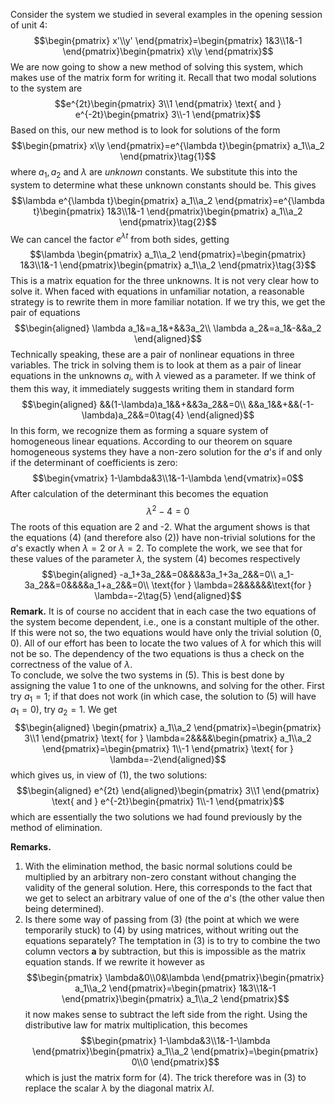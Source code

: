 Consider the system we studied in several examples in the opening session of unit 4:
$$\begin{pmatrix}
x'\\y'
\end{pmatrix}=\begin{pmatrix}
1&3\\1&-1
\end{pmatrix}\begin{pmatrix}
x\\y
\end{pmatrix}$$
We are now going to show a new method of solving this system, which makes use of the matrix form for writing it. Recall that two modal solutions to the system are
$$e^{2t}\begin{pmatrix}
3\\1
\end{pmatrix} \text{ and } e^{-2t}\begin{pmatrix}
3\\-1
\end{pmatrix}$$
Based on this, our new method is to look for solutions of the form
$$\begin{pmatrix}
x\\y
\end{pmatrix}=e^{\lambda t}\begin{pmatrix}
a_1\\a_2
\end{pmatrix}\tag{1}$$
where $a_1, a_2$ and $\lambda$ are *unknown* constants. We substitute this into the system to determine what these unknown constants should be. This gives
$$\lambda e^{\lambda t}\begin{pmatrix}
a_1\\a_2
\end{pmatrix}=e^{\lambda t}\begin{pmatrix}
1&3\\1&-1
\end{pmatrix}\begin{pmatrix}
a_1\\a_2
\end{pmatrix}\tag{2}$$
We can cancel the factor $e^{\lambda t}$ from both sides, getting
$$\lambda \begin{pmatrix}
a_1\\a_2
\end{pmatrix}=\begin{pmatrix}
1&3\\1&-1
\end{pmatrix}\begin{pmatrix}
a_1\\a_2
\end{pmatrix}\tag{3}$$
This is a matrix equation for the three unknowns. It is not very clear how to solve it. When faced with equations in unfamiliar notation, a reasonable strategy is to rewrite them in more familiar notation. If we try this, we get the pair of equations
$$\begin{aligned}
\lambda a_1&=a_1&+&&3a_2\\
\lambda a_2&=a_1&-&&a_2
\end{aligned}$$
Technically speaking, these are a pair of nonlinear equations in three variables. The trick in solving them is to look at them as a pair of linear equations in the unknowns $a_i$, with $\lambda$ viewed as a parameter. If we think of them this way, it immediately suggests writing them in standard form
$$\begin{aligned}
&&(1-\lambda)a_1&&+&&3a_2&&=0\\
&&a_1&&+&&(-1-\lambda)a_2&&=0\tag{4}
\end{aligned}$$
In this form, we recognize them as forming a square system of homogeneous linear equations. According to our theorem on square homogeneous systems they have a non-zero solution for the $a$'s if and only if the determinant of coefficients is zero:
$$\begin{vmatrix}
1-\lambda&3\\1&-1-\lambda
\end{vmatrix}=0$$
After calculation of the determinant this becomes the equation
$$\lambda^2-4=0$$
The roots of this equation are 2 and -2. What the argument shows is that the equations $(4)$ (and therefore also $(2)$) have non-trivial solutions for the $a$'s exactly when $\lambda = 2$ or $\lambda = 2$. To complete the work, we see that for these values of the parameter $\lambda$, the system $(4)$ becomes respectively
$$\begin{aligned}
-a_1+3a_2&&=0&&&&3a_1+3a_2&&=0\\
a_1-3a_2&&=0&&&&a_1+a_2&&=0\\
\text{for } \lambda=2&&&&&&\text{for } \lambda=-2\tag{5}
\end{aligned}$$
**Remark.** It is of course no accident that in each case the two equations of the system become dependent, i.e., one is a constant multiple of the other. If this were not so, the two equations would have only the trivial solution (0, 0). All of our effort has been to locate the two values of $\lambda$ for which this will not be so. The dependency of the two equations is thus a check on the correctness of the value of $\lambda$.  
To conclude, we solve the two systems in $(5)$. This is best done by assigning the value 1 to one of the unknowns, and solving for the other. First try $a_1 = 1$; if that does not work (in which case, the solution to $(5)$ will have $a_1 = 0$), try $a_2 = 1$. We get
$$\begin{aligned}
\begin{pmatrix}
a_1\\a_2
\end{pmatrix}=\begin{pmatrix}
3\\1
\end{pmatrix} \text{ for } \lambda=2&&&&\begin{pmatrix}
a_1\\a_2
\end{pmatrix}=\begin{pmatrix}
1\\-1
\end{pmatrix} \text{ for } \lambda=-2\end{aligned}$$
which gives us, in view of $(1)$, the two solutions:
$$\begin{aligned}
e^{2t}
\end{aligned}\begin{pmatrix}
3\\1
\end{pmatrix} \text{ and } e^{-2t}\begin{pmatrix}
1\\-1
\end{pmatrix}$$
which are essentially the two solutions we had found previously by the method of elimination.

**Remarks.**
1. With the elimination method, the basic normal solutions could be multiplied by an arbitrary non-zero constant without changing the validity of the general solution. Here, this corresponds to the fact that we get to select an arbitrary value of one of the $a$'s (the other value then being determined).
2. Is there some way of passing from $(3)$ (the point at which we were temporarily stuck) to $(4)$ by using matrices, without writing out the equations separately? The temptation in $(3)$ is to try to combine the two column vectors $\boldsymbol{a}$ by subtraction, but this is impossible as the matrix equation stands. If we rewrite it however as
$$\begin{pmatrix}
\lambda&0\\0&\lambda
\end{pmatrix}\begin{pmatrix}
a_1\\a_2
\end{pmatrix}=\begin{pmatrix}
1&3\\1&-1
\end{pmatrix}\begin{pmatrix}
a_1\\a_2
\end{pmatrix}$$
it now makes sense to subtract the left side from the right. Using the distributive law for matrix multiplication, this becomes
$$\begin{pmatrix}
1-\lambda&3\\1&-1-\lambda
\end{pmatrix}\begin{pmatrix}
a_1\\a_2
\end{pmatrix}=\begin{pmatrix}
0\\0
\end{pmatrix}$$
which is just the matrix form for $(4)$. The trick therefore was in $(3)$ to replace the scalar $\lambda$ by the diagonal matrix $\lambda I$.
